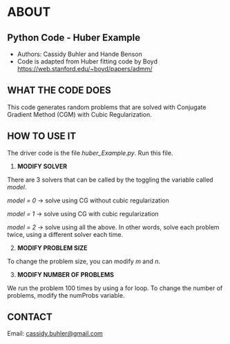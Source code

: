 
# ABOUT
## Python Code - Huber Example

- Authors: Cassidy Buhler and Hande Benson
- Code is adapted from Huber fitting code by Boyd https://web.stanford.edu/~boyd/papers/admm/

## WHAT THE CODE DOES 

This code generates random problems that are solved with Conjugate Gradient Method (CGM) with Cubic Regularization.

## HOW TO USE IT

The driver code is the file *huber_Example.py*. Run this file. 

1. **MODIFY SOLVER**

There are 3 solvers that can be called by the toggling the variable called *model*. 

*model = 0* -> solve using CG without cubic regularization 

*model = 1* -> solve using CG with cubic regularization 

*model = 2* -> solve using all the above. In other words, solve each problem twice, using a different solver each time. 

2. **MODIFY PROBLEM SIZE**

To change the problem size, you can modify *m* and *n*. 

3. **MODIFY NUMBER OF PROBLEMS**

We run the problem 100 times by using a for loop. To change the number of problems, modify the numProbs variable. 


## CONTACT 

Email: cassidy.buhler@gmail.com
